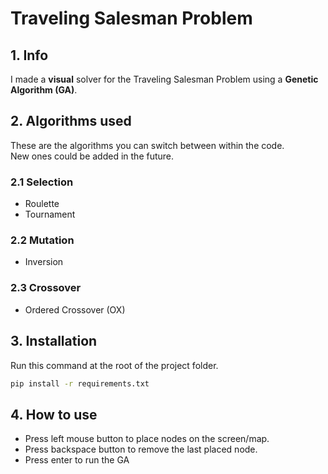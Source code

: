 # Traveling Salesman Problem

## 1. Info
I made a **visual** solver for the Traveling Salesman Problem using a **Genetic Algorithm (GA)**.

## 2. Algorithms used
These are the algorithms you can switch between within the code.  
New ones could be added in the future.
### 2.1 Selection
- Roulette
- Tournament
### 2.2 Mutation
- Inversion
### 2.3 Crossover
- Ordered Crossover (OX)

## 3. Installation
Run this command at the root of the project folder.

```bash
pip install -r requirements.txt
```
## 4. How to use
- Press left mouse button to place nodes on the screen/map.  
- Press backspace button to remove the last placed node.
- Press enter to run the GA


